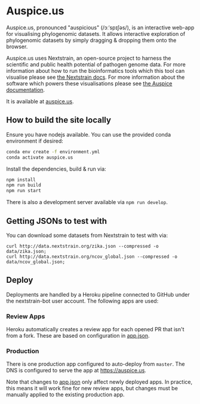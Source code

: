 # Auspice.us

Auspice.us, pronounced "auspicious" (/ɔːˈspɪʃəs/), is an interactive web-app for visualising phylogenomic datasets.
It allows interactive exploration of phylogenomic datasets by simply dragging & dropping them onto the browser.


Auspice.us uses Nextstrain, an open-source project to harness the scientific and public health potential of pathogen genome data.
For more information about how to run the bioinformatics tools which this tool can visualise please see [the Nextstrain docs](https://nextstrain.org/docs/bioinformatics/introduction-to-augur).
For more information about the software which powers these visualisations please see [the Auspice documentation](https://nextstrain.github.io/auspice/).

It is available at [auspice.us](http://auspice.us).


## How to build the site locally

Ensure you have nodejs available.
You can use the provided conda environment if desired:

```bash
conda env create -f environment.yml
conda activate auspice.us
```

Install the dependencies, build & run via:

```bash
npm install
npm run build
npm run start
```

There is also a development server available via `npm run develop`.

## Getting JSONs to test with

You can download some datasets from Nextstrain to test with via:

```
curl http://data.nextstrain.org/zika.json --compressed -o data/zika.json;
curl http://data.nextstrain.org/ncov_global.json --compressed -o data/ncov_global.json;
```


## Deploy

Deployments are handled by a Heroku pipeline connected to GitHub under the nextstrain-bot user account. The following apps are used:

### Review Apps

Heroku automatically creates a review app for each opened PR that isn't from a fork. These are based on configuration in [app.json](./app.json).

### Production

There is one production app configured to auto-deploy from `master`. The DNS is configured to serve the app at https://auspice.us.

Note that changes to [app.json](./app.json) only affect newly deployed apps. In practice, this means it will work fine for new review apps, but changes must be manually applied to the existing production app.
